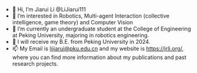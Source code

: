 - 👋 Hi, I’m Jiarui Li @LiJiarui111
- 👀 I’m interested in Robotics, Multi-agent Interaction (collective intelligence, game theory) and Computer Vision
- 🌱 I’m currently an undergraduate student at the College of Engineering at Peking University, majoring in robotics engineering. 
- 💞️ I will receive my B.E. from Peking University in 2024. 
- 📫 My Email is lijiarui@pku.edu.cn and my website is https://jrli.org/, where you can find more information about my publications and past research projects. 

<!---
LiJiarui111/LiJiarui111 is a ✨ special ✨ repository because its `README.md` (this file) appears on your GitHub profile.
You can click the Preview link to take a look at your changes.
--->
